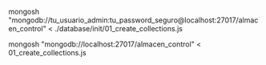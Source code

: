 mongosh "mongodb://tu_usuario_admin:tu_password_seguro@localhost:27017/almacen_control" < ./database/init/01_create_collections.js


mongosh "mongodb://localhost:27017/almacen_control" < 01_create_collections.js
